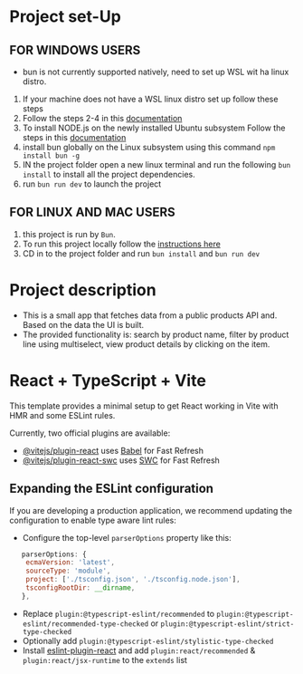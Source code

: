 # Project set-Up

## FOR WINDOWS USERS

- bun is not currently supported natively, need to set up WSL wit ha linux distro.

1. If your machine does not have a WSL linux distro set up follow these steps
2. Follow the steps 2-4 in this [documentation](https://ubuntu.com/tutorials/install-ubuntu-on-wsl2-on-windows-11-with-gui-support#2-install-wsl)
3. To install NODE.js on the newly installed Ubuntu subsystem Follow the steps in this [documentation](https://ubuntu.com/tutorials/install-ubuntu-on-wsl2-on-windows-11-with-gui-support#2-install-wsl)
4. install bun globally on the Linux subsystem using this command `npm install bun -g`
5. IN the project folder open a new linux terminal and run the following `bun install` to install all the project dependencies.
6. run `bun run dev` to launch the project

## FOR LINUX AND MAC USERS

1. this project is run by `Bun`.
2. To run this project locally follow the [instructions here](https://bun.sh/docs/installation)
3. CD in to the project folder and run `bun install` and `bun run dev`

# Project description

- This is a small app that fetches data from a public products API and. Based on the data the UI is built.
- The provided functionality is: search by product name, filter by product line using multiselect, view product details by clicking on the item.

# React + TypeScript + Vite

This template provides a minimal setup to get React working in Vite with HMR and some ESLint rules.

Currently, two official plugins are available:

- [@vitejs/plugin-react](https://github.com/vitejs/vite-plugin-react/blob/main/packages/plugin-react/README.md) uses [Babel](https://babeljs.io/) for Fast Refresh
- [@vitejs/plugin-react-swc](https://github.com/vitejs/vite-plugin-react-swc) uses [SWC](https://swc.rs/) for Fast Refresh

## Expanding the ESLint configuration

If you are developing a production application, we recommend updating the configuration to enable type aware lint rules:

- Configure the top-level `parserOptions` property like this:

```js
   parserOptions: {
    ecmaVersion: 'latest',
    sourceType: 'module',
    project: ['./tsconfig.json', './tsconfig.node.json'],
    tsconfigRootDir: __dirname,
   },
```

- Replace `plugin:@typescript-eslint/recommended` to `plugin:@typescript-eslint/recommended-type-checked` or `plugin:@typescript-eslint/strict-type-checked`
- Optionally add `plugin:@typescript-eslint/stylistic-type-checked`
- Install [eslint-plugin-react](https://github.com/jsx-eslint/eslint-plugin-react) and add `plugin:react/recommended` & `plugin:react/jsx-runtime` to the `extends` list
